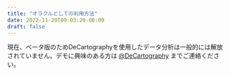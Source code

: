 ```yaml
---
title: "オラクルとしての利用方法"
date: 2022-11-20T09:03:20-08:00
draft: false
---
```


現在、ベータ版のためDeCartographyを使用したデータ分析は一般的には解放されていません。デモに興味のある方は [@DeCartography](https://twitter.com/DeCartography) までご連絡ください。
